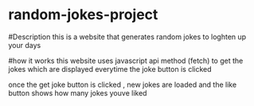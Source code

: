 # random-jokes-project 
#Description 
this is a website that generates random jokes to loghten up your days 
 
 #how it works 
 this website uses javascript api method (fetch) to get the jokes which are displayed everytime the joke button is clicked 

once the get joke button is clicked , new jokes are loaded and the like button shows how many jokes youve liked 
